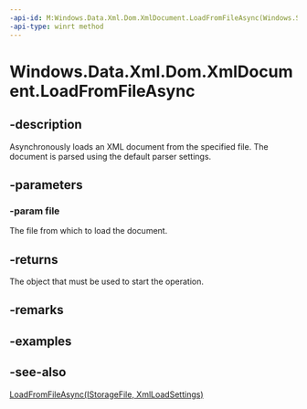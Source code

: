 ----api-id: M:Windows.Data.Xml.Dom.XmlDocument.LoadFromFileAsync(Windows.Storage.IStorageFile)
-api-type: winrt method
---<!-- Method syntaxpublic Windows.Foundation.IAsyncOperation<Windows.Data.Xml.Dom.XmlDocument> LoadFromFileAsync(Windows.Storage.IStorageFile file)--># Windows.Data.Xml.Dom.XmlDocument.LoadFromFileAsync## -descriptionAsynchronously loads an XML document from the specified file. The document is parsed using the default parser settings.## -parameters### -param fileThe file from which to load the document.## -returnsThe object that must be used to start the operation.## -remarks## -examples## -see-also[LoadFromFileAsync(IStorageFile, XmlLoadSettings)](xmldocument_loadfromfileasync_590256742.md)